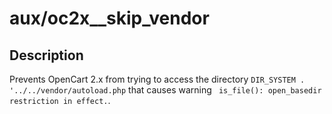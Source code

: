 # aux/oc2x__skip_vendor

## Description
Prevents OpenCart 2.x from trying to access the directory `DIR_SYSTEM . '../../vendor/autoload.php` that causes warning ` is_file(): open_basedir restriction in effect.`.
